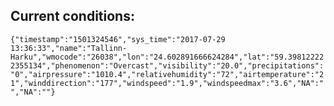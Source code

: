 ## Current conditions: 
 ``` {"timestamp":"1501324546","sys_time":"2017-07-29 13:36:33","name":"Tallinn-Harku","wmocode":"26038","lon":"24.602891666624284","lat":"59.398122222355134","phenomenon":"Overcast","visibility":"20.0","precipitations":"0","airpressure":"1010.4","relativehumidity":"72","airtemperature":"21","winddirection":"177","windspeed":"1.9","windspeedmax":"3.6","NA":"","NA":""} ```
